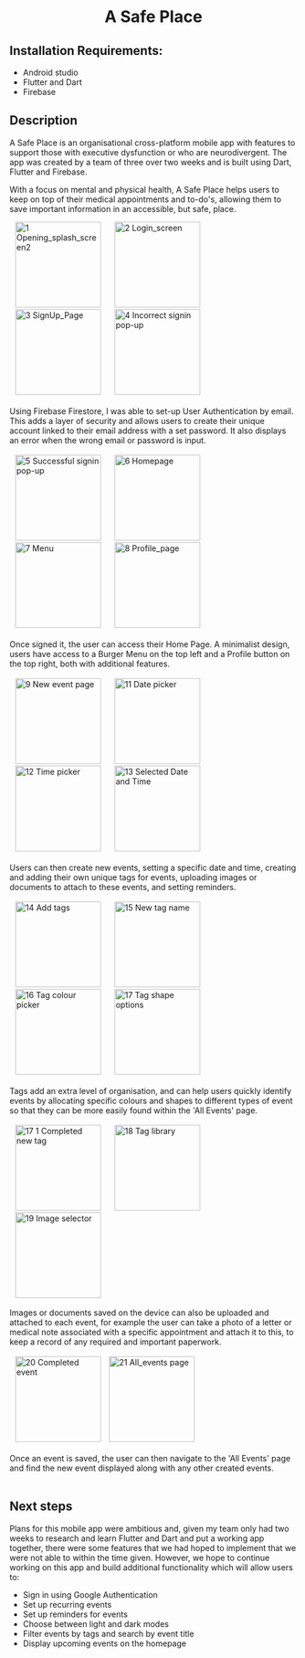 <h1 align="center">A Safe Place</h1>

## Installation Requirements:

- Android studio
- Flutter and Dart
- Firebase

## Description

A Safe Place is an organisational cross-platform mobile app with features to support those with executive dysfunction or who are neurodivergent. The app was created by a team of three over two weeks and is built using Dart, Flutter and Firebase.

With a focus on mental and physical health, A Safe Place helps users to keep on top of their medical appointments and to-do's, allowing them to save important information in an accessible, but safe, place.

<img width="150" hspace="10" alt="1 Opening_splash_screen2" src="https://github.com/StephJBow/A-Safe-Place/assets/136998085/67f40c8e-dff7-4abf-8300-4f457b8cc21c">
<img width="150" hspace="10" alt="2  Login_screen" src="https://github.com/StephJBow/A-Safe-Place/assets/136998085/80325f96-303c-410c-81fb-b8e79dbd00eb">
<img width="150" hspace="10" alt="3  SignUp_Page" src="https://github.com/StephJBow/A-Safe-Place/assets/136998085/9a02fe32-12cf-4781-a9f1-eca4a221c1d4">
<img width="150" hspace="10" alt="4  Incorrect signin pop-up" src="https://github.com/StephJBow/A-Safe-Place/assets/136998085/3fd05012-934b-44d7-aae9-71d84a60b624">
<br> </br>
Using Firebase Firestore, I was able to set-up User Authentication by email. This adds a layer of security and allows users to create their unique account linked to their email address with a set password. It also displays an error when the wrong email or password is input.
<br> </br>
<img width="150" hspace="10" alt="5  Successful signin pop-up" src="https://github.com/StephJBow/A-Safe-Place/assets/136998085/35b5d1f6-9427-4e55-b515-ef5544a6abae">
<img width="150" hspace="10" alt="6  Homepage" src="https://github.com/StephJBow/A-Safe-Place/assets/136998085/10cbd079-0a14-46e9-abb5-63ddd4ae2ca8">
<img width="150" hspace="10" alt="7  Menu" src="https://github.com/StephJBow/A-Safe-Place/assets/136998085/f6bd57b4-8343-4c8d-bfe0-25945fd01080">
<img width="150" hspace="10" alt="8  Profile_page" src="https://github.com/StephJBow/A-Safe-Place/assets/136998085/15264c60-f328-46e6-8233-9c2fdb2d3bd4">
<br> </br>
Once signed it, the user can access their Home Page. A minimalist design, users have access to a Burger Menu on the top left and a Profile button on the top right, both with additional features.
<br> </br>
<img width="150" hspace="10" alt="9  New event page" src="https://github.com/StephJBow/A-Safe-Place/assets/136998085/d7356ad2-f332-4ef7-8556-48488f2a4818">
<img width="150" hspace="10" alt="11  Date picker" src="https://github.com/StephJBow/A-Safe-Place/assets/136998085/894a7190-4e1a-4e7a-92de-b3dd5679589b">
<img width="150" hspace="10" alt="12  Time picker" src="https://github.com/StephJBow/A-Safe-Place/assets/136998085/fb0849bd-7f48-4c7b-9a72-30e0bd86787b">
<img width="150" hspace="10" alt="13  Selected Date and Time" src="https://github.com/StephJBow/A-Safe-Place/assets/136998085/b4223634-3d8d-48b3-85f3-9702e75e9fe7">
<br> </br>
Users can then create new events, setting a specific date and time, creating and adding their own unique tags for events, uploading images or documents to attach to these events, and setting reminders.
<br> </br>
<img width="150" hspace="10" alt="14  Add tags" src="https://github.com/StephJBow/A-Safe-Place/assets/136998085/6986a9fd-0d31-45fa-b862-9b389bd08f1f">
<img width="150" hspace="10" alt="15  New tag name" src="https://github.com/StephJBow/A-Safe-Place/assets/136998085/c86216f6-ae8b-4641-ba2f-40d8372cc4a7">
<img width="150" hspace="10" alt="16  Tag colour picker" src="https://github.com/StephJBow/A-Safe-Place/assets/136998085/e3c59cea-163e-4be5-af5d-cee3bd7c0732">
<img width="150" hspace="10" alt="17  Tag shape options" src="https://github.com/StephJBow/A-Safe-Place/assets/136998085/2eec4e5c-859d-48e2-b59b-bcebb248b6d3">
<br> </br>
Tags add an extra level of organisation, and can help users quickly identify events by allocating specific colours and shapes to different types of event so that they can be more easily found within the 'All Events' page.
<br> </br>
<img width="150" hspace="10" alt="17 1 Completed new tag" src="https://github.com/StephJBow/A-Safe-Place/assets/136998085/a0f09523-db99-4b5c-85ee-aca12f53dbd9">
<img width="150" hspace="10" alt="18  Tag library" src="https://github.com/StephJBow/A-Safe-Place/assets/136998085/eeb30a85-14d0-4ce1-9618-0e8b185fbf21">
<img width="150" hspace="10" alt="19  Image selector" src="https://github.com/StephJBow/A-Safe-Place/assets/136998085/775cd8bb-847e-469f-ac57-308a843f526a">
<br> </br>
Images or documents saved on the device can also be uploaded and attached to each event, for example the user can take a photo of a letter or medical note associated with a specific appointment and attach it to this, to keep a record of any required and important paperwork.
<br> </br>
<img width="150" hspace="10" alt="20  Completed event" src="https://github.com/StephJBow/A-Safe-Place/assets/136998085/d6f39001-08b5-4ca6-a1cd-99967225d3c0">
<img width="150" alt="21  All_events page" src="https://github.com/StephJBow/A-Safe-Place/assets/136998085/b7efb6da-4357-4066-9663-0e6c35a9c002">
<br> </br>
Once an event is saved, the user can then navigate to the 'All Events' page and find the new event displayed along with any other created events. 
<br> </br>

## Next steps

Plans for this mobile app were ambitious and, given my team only had two weeks to research and learn Flutter and Dart and put a working app together, there were some features that we had hoped to implement that we were not able to within the time given. However, we hope to continue working on this app and build additional functionality which will allow users to:
- Sign in using Google Authentication
- Set up recurring events
- Set up reminders for events
- Choose between light and dark modes
- Filter events by tags and search by event title
- Display upcoming events on the homepage

<br> </br>
















